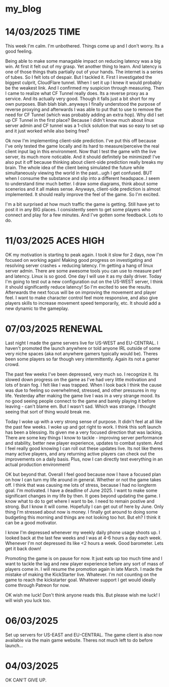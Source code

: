 # my_blog

# 14/03/2025 TIME

This week I'm calm. I'm unbothered. Things come up and I don't worry. Its a good feeling. 

Being able to make some managable impact on reducing latency was a big win. At first it felt out of my grasp. Yet another thing to learn. And latency is one of those things thats partially out of your hands. The internet is a series of tubes. So I felt lots of despair. But I tackled it. First I investigated the biggest culprit, CloudFlare tunnel. When I set it up I knew it would probably be the weakest link. And I confirmed my suspicion through measuring. Then I came to realize what CF Tunnel really does. Its a reverse proxy as a service. And its actually very good. Though it falls just a bit short for my own purposes. Blah blah blah..anyways I finally understood the purpose of reverse proxying and afterwards I was able to put that to use to remove the need for CF Tunnel (which was probably adding an extra hop).  Why did I set up CF Tunnel in the first place? Because I didn't know much about linux server admin and CF tunnel was a 1-click solution that was so easy to set up and it just worked while also being free? 


Ok now I'm  implementing client-side prediction. I've put this off because I've only tested the game locally and its hard to measure/perceive the real client input lag in this environment. Now that I test the game with the live server, its much more noticable. And it should definitely be minimized!
I've also put it off because thinking about client-side prediction really breaks my brain. The whole idea of the client being simulated the future while simultaneously viewing the world in the past...ugh I get confused. BUT when I consume the substance and slip into a different headspace..I seem to understand *time* much better. I draw some diagrams, think about some scenerios and it all makes sense. Anyways, client-side prediction is almost implemented. It should really improve the feel of the game. So I'm excited.

I'm a bit surprised at how much traffic the game is getting. Still have yet to post it in any BIG places. I consistently seem to get some players who connect and play for a few minutes. And I've gotten some feedback. Lots to do.



# 11/03/2025 ACES HIGH

OK my motivation is starting to peak again. I took it slow for 2 days, now I'm focused on working again! Making good progress on investigating and resolving server crashes + reducing latency. I'm getting a hang of linux server admin. There are some awesome tools you can use to measure perf and latency. Linux is so good. One day I will use it as my daily driver. Today I'm going to test out a new configuration out on the US-WEST server, I think it should significantly reduce latency! So I'm excited to see the results. Afterwards the next focus will be on improving the movement and player feel. I want to make character control feel more responsive, and also give players skills to increase movement speed temporarily, etc. It should add a new dynamic to the gameplay. 

# 07/03/2025 RENEWAL

Last night I made the game servers live for US-WEST and EU-CENTRAL. I haven't promoted the launch anywhere or told anyone IRL outside of some very niche spaces (aka not anywhere gamers typically would be).  Theres been some players so far though very intermittently. Again its not a gamer crowd.

The past few weeks I've been depressed, very much so. I recognize it. Its slowed down progress on the game as I've had very little motivation and lots of brain fog. I felt like I was trapped. When I look back I think the cause was due to feeling so overwhelmed, stressed, and other pressures in my life. Yesterday after making the game live I was in a very strange mood. Its no good seeing people connect to the game and barely playing it before leaving - can't blame em. But I wasn't sad. Which was strange. I thought seeing that sort of thing would break me.

Today I woke up with a very strong sense of purpose. It didn't feel at all like the past few weeks. I woke up and got right to work. I think this soft launch has been a blessing. Its given me a very focused direction that was lacking. There are some key things I know to tackle - improving server performance and stability, better new player experience, updates to combat system. And I feel really good knowing I can roll out these updates live. Its not like theres many active players, and any returning active players can check out the improvements on a daily basis. Plus, now I can directly test everything in an actual production environment!

OK but beyond that. Overall I feel good because now I have a focused plan on how I can turn my life around in general. Whether or not the game takes off. I think that was causing me lots of stress, because I had no longterm goal. I'm motivated. I have a deadline of June 2025. I want to make some significant changes in my life by then. It goes beyond updating the game. I know what to do to get where I want to be. I need to remain postive and strong. But I know it will come. Hopefully I can get out of here by June. Only thing I'm stressed about now is money. I finally got around to doing some budgeting this morning and things are not looking too hot. But eh? I think it can be a good motivator.

I know I'm depressed whenever my weekly daily phone usage shoots up. I looked back at the last few weeks and I was at 4-6 hours a day each week. Whenever I'm not depressed its like <2 hours a week. Good barometer. Lets get it back down!

Promoting the game is on pause for now. It just eats up too much time and I want to tackle the lag and new player experience before any sort of mass of players come in. I will resume the promotion again in late March.
I made the mistake of making the KickStarter live. Whatever. I'm not counting on the game to reach the kickstarter goal. Whatever support I get would ideally come through Patreon for now. 


OK wish me luck! Don't think anyone reads this. But please wish me luck! I will wish you luck too.




# 06/03/2025

Set up servers for US-EAST and EU-CENTRAL. The game client is also now available via the main game website. Theres not much left to do before launch...


# 04/03/2025 

OK CAN'T GIVE UP. 

